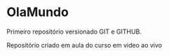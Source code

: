 # OlaMundo
 Primeiro repositório versionado GIT e GITHUB.

 Repositório criado em aula do curso em video ao vivo
